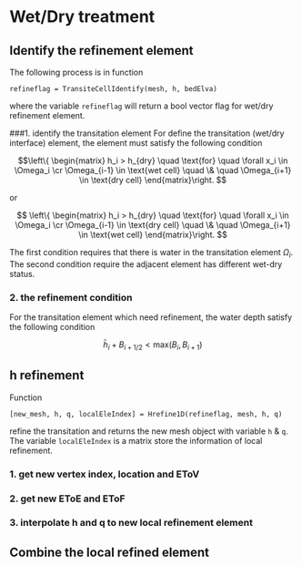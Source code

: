 # Wet/Dry treatment

## Identify the refinement element

The following process is in function

	refineflag = TransiteCellIdentify(mesh, h, bedElva)

where the variable `refineflag` will return a bool vector flag for wet/dry refinement element.

###1. identify the transitation element
For define the transitation (wet/dry interface) element, the element must satisfy the following condition

$$\left\{ \begin{matrix}
h_i > h_{dry} \quad \text{for} \quad \forall x_i \in \Omega_i \cr
\Omega_{i-1} \in \text{wet cell} \quad \& \quad \Omega_{i+1} \in \text{dry cell}
\end{matrix}\right.
$$

or

$$
\left\{ \begin{matrix}
h_i > h_{dry} \quad \text{for} \quad \forall x_i \in \Omega_i \cr
\Omega_{i-1} \in \text{dry cell} \quad \& \quad \Omega_{i+1} \in \text{wet cell}
\end{matrix}\right.
$$

The first condition requires that there is water in the transitation element $\Omega_i$. The second condition require the adjacent element has different wet-dry status.

### 2. the refinement condition

For the transitation element which need refinement, the water depth satisfy the following condition

$$ \bar{h}_i + B_{i+1/2} < \mathrm{max}(B_i, B_{i+1}) $$

## h refinement

Function

	[new_mesh, h, q, localEleIndex] = Hrefine1D(refineflag, mesh, h, q)

refine the transitation and returns the new mesh object with variable `h` & `q`. The variable `localEleIndex` is a matrix store the information of local refinement.

### 1. get new vertex index, location and EToV

### 2. get new EToE and EToF

### 3. interpolate h and q to new local refinement element


## Combine the local refined element
